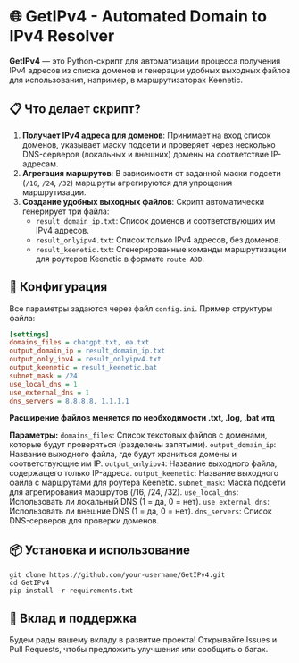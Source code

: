 # 🌐 GetIPv4 - Automated Domain to IPv4 Resolver

**GetIPv4** — это Python-скрипт для автоматизации процесса получения IPv4 адресов из списка доменов и генерации удобных выходных файлов для использования, например, в маршрутизаторах Keenetic.

## 📋 Что делает скрипт?

1. **Получает IPv4 адреса для доменов**: Принимает на вход список доменов, указывает маску подсети и проверяет через несколько DNS-серверов (локальных и внешних) домены на соответствие IP-адресам.
2. **Агрегация маршрутов**: В зависимости от заданной маски подсети (`/16`, `/24`, `/32`) маршруты агрегируются для упрощения маршрутизации.
3. **Создание удобных выходных файлов**: Скрипт автоматически генерирует три файла:
   - `result_domain_ip.txt`: Список доменов и соответствующих им IPv4 адресов.
   - `result_onlyipv4.txt`: Список только IPv4 адресов, без доменов.
   - `result_keenetic.txt`: Сгенерированные команды маршрутизации для роутеров Keenetic в формате `route ADD`.

## 🧰 Конфигурация

Все параметры задаются через файл `config.ini`. Пример структуры файла:

```ini
[settings]
domains_files = chatgpt.txt, ea.txt
output_domain_ip = result_domain_ip.txt
output_only_ipv4 = result_onlyipv4.txt
output_keenetic = result_keenetic.bat
subnet_mask = /24
use_local_dns = 1
use_external_dns = 1
dns_servers = 8.8.8.8, 1.1.1.1
```

**Расширение файлов меняется по необходимости .txt, .log, .bat итд**

**Параметры:**
`domains_files`: Список текстовых файлов с доменами, которые будут проверяться (разделены запятыми).
`output_domain_ip`: Название выходного файла, где будут храниться домены и соответствующие им IP.
`output_onlyipv4`: Название выходного файла, содержащего только IP-адреса.
`output_keenetic`: Название выходного файла с маршрутами для роутера Keenetic.
`subnet_mask`: Маска подсети для агрегирования маршрутов (/16, /24, /32).
`use_local_dns`: Использовать ли локальный DNS (1 = да, 0 = нет).
`use_external_dns`: Использовать ли внешние DNS (1 = да, 0 = нет).
`dns_servers`: Список DNS-серверов для проверки доменов.

## 📦 Установка и использование
```
git clone https://github.com/your-username/GetIPv4.git
cd GetIPv4
pip install -r requirements.txt
```

## 🤝 Вклад и поддержка
Будем рады вашему вкладу в развитие проекта! Открывайте Issues и Pull Requests, чтобы предложить улучшения или сообщить о багах.
